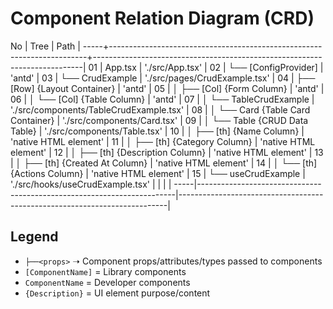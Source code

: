 # Component Relation Diagram (CRD)

No   | Tree                                                                   |     Path                                                                  |
-----+------------------------------------------------------------------------+---------------------------------------------------------------------------|
01   | App.tsx                                                                |     './src/App.tsx'                                                       |
02   | └── [ConfigProvider]                                                   |     'antd'                                                                | 
03   |     └── CrudExample                                                    |     './src/pages/CrudExample.tsx'                                         |
04   |         ├── [Row] {Layout Container}                                   |     'antd'                                                                |
05   |         │   ├── [Col] {Form Column}                                    |     'antd'                                                                |
06   |         │   └── [Col] {Table Column}                                   |     'antd'                                                                |
07   |         │       └── TableCrudExample                                   |     './src/components/TableCrudExample.tsx'                               |
08   |         │           └── Card {Table Card Container}                    |     './src/components/Card.tsx'                                           |
09   |         │               └── Table {CRUD Data Table}                    |     './src/components/Table.tsx'                                          |
10   |         │                   ├── [th] {Name Column}                     |     'native HTML element'                                                 |
11   |         │                   ├── [th] {Category Column}                 |     'native HTML element'                                                 |
12   |         │                   ├── [th] {Description Column}              |     'native HTML element'                                                 |
13   |         │                   ├── [th] {Created At Column}               |     'native HTML element'                                                 |
14   |         │                   └── [th] {Actions Column}                  |     'native HTML element'                                                 |
15   |         └── useCrudExample                                             |     './src/hooks/useCrudExample.tsx'                                      |
     |                                                                        |                                                                           |
-----|------------------------------------------------------------------------|---------------------------------------------------------------------------|      

## Legend                

- `├──<props>` ➝ Component props/attributes/types passed to components
- `[ComponentName]` = Library components
- `ComponentName` = Developer components
- `{Description}` = UI element purpose/content

